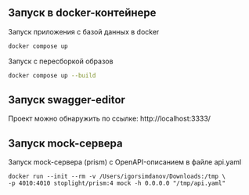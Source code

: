 ## Запуск в docker-контейнере

Запуск приложения с базой данных в docker

```bash
docker compose up
```

Запуск с пересборкой образов

```bash
docker compose up --build
```

## Запуск swagger-editor

Проект можно обнаружить по ссылке: http://localhost:3333/

## Запуск mock-сервера

Запуск mock-сервера (prism) с OpenAPI-описанием в файле api.yaml

```
docker run --init --rm -v /Users/igorsimdanov/Downloads:/tmp \
-p 4010:4010 stoplight/prism:4 mock -h 0.0.0.0 "/tmp/api.yaml"
```
